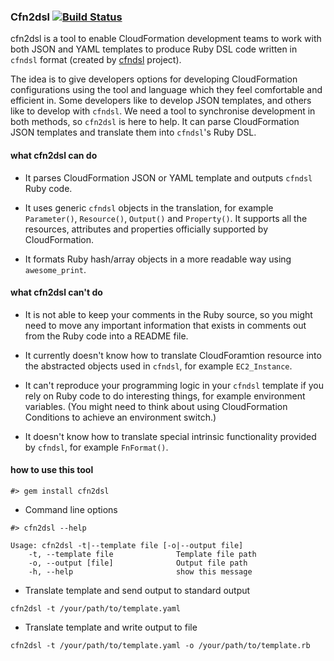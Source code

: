 ### Cfn2dsl [![Build Status](https://travis-ci.org/allinwonder/cfn2dsl.svg?branch=master)](https://travis-ci.org/allinwonder/cfn2dsl) 

cfn2dsl is a tool to enable CloudFormation development teams to work with both JSON and YAML templates to produce Ruby DSL code written in `cfndsl` format (created by [cfndsl](https://github.com/stevenjack/cfndsl) project).

The idea is to give developers options for developing CloudFormation configurations using the tool and language which they feel comfortable and efficient in. Some developers like to develop JSON templates, and others like to develop with `cfndsl`. We need a tool to synchronise development in both methods, so `cfn2dsl` is here to help. It can parse CloudFormation JSON templates and translate them into `cfndsl`'s Ruby DSL.

#### what cfn2dsl can do


* It parses CloudFormation JSON or YAML template and outputs `cfndsl` Ruby code.

* It uses generic `cfndsl` objects in the translation, for example `Parameter()`, `Resource()`, `Output()` and `Property()`. It supports all the resources, attributes and properties officially supported by CloudFormation.

* It formats Ruby hash/array objects in a more readable way using `awesome_print`.

#### what cfn2dsl can't do

* It is not able to keep your comments in the Ruby source, so you might need to move any important information that exists in comments out from the Ruby code into a README file.

* It currently doesn't know how to translate CloudForamtion resource into the abstracted objects used in `cfndsl`, for example `EC2_Instance`.

* It can't reproduce your programming logic in your `cfndsl` template if you rely on Ruby code to do interesting things, for example environment variables. (You might need to think about using CloudFormation Conditions to achieve an environment switch.)

* It doesn't know how to translate special intrinsic functionality provided by `cfndsl`, for example `FnFormat()`.


#### how to use this tool

```
#> gem install cfn2dsl
```

* Command line options

```
#> cfn2dsl --help

Usage: cfn2dsl -t|--template file [-o|--output file]
    -t, --template file              Template file path
    -o, --output [file]              Output file path
    -h, --help                       show this message
```

* Translate template and send output to standard output

```
cfn2dsl -t /your/path/to/template.yaml
```

* Translate template and write output to file

```
cfn2dsl -t /your/path/to/template.yaml -o /your/path/to/template.rb
```
